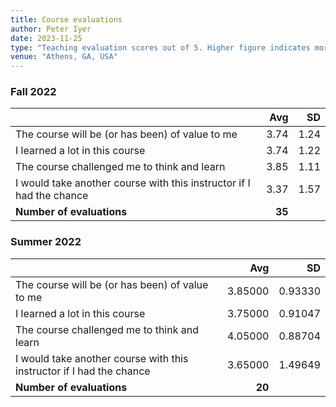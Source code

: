 ```yaml
---
title: Course evaluations
author: Peter Iyer
date: 2023-11-25
type: "Teaching evaluation scores out of 5. Higher figure indicates more positive response"
venue: "Athens, GA, USA"
---
```


### Fall 2022

|                                                                      | Avg    |   SD |
|                                                                   -- | --:    |  --: |
|                      The course will be (or has been) of value to me | 3.74   | 1.24 |
|                                       I learned a lot in this course | 3.74   | 1.22 |
|                          The course challenged me to think and learn | 3.85   | 1.11 |
| I would take another course with this instructor if I had the chance | 3.37   | 1.57 |
|                                            **Number of evaluations** | **35** |      |

### Summer 2022

|                                                                      | Avg     |      SD |
|                                                                   -- | --:     |     --: |
|                      The course will be (or has been) of value to me | 3.85000 | 0.93330 |
|                                       I learned a lot in this course | 3.75000 | 0.91047 |
|                          The course challenged me to think and learn | 4.05000 | 0.88704 |
| I would take another course with this instructor if I had the chance | 3.65000 | 1.49649 |
|                                            **Number of evaluations** | **20**  |         |
